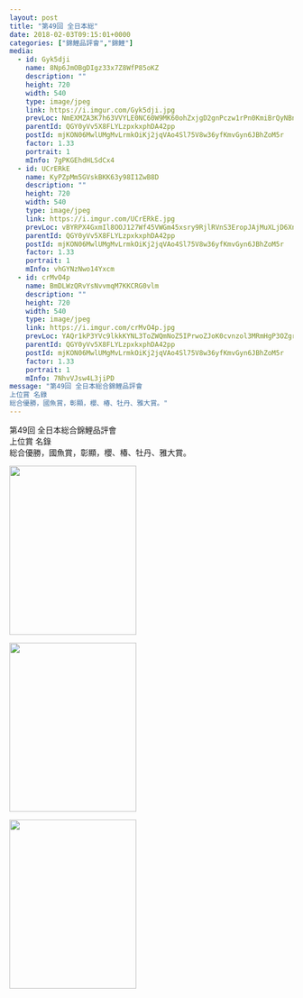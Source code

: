 ```yaml
---
layout: post
title: "第49回 全日本総" 
date: 2018-02-03T09:15:01+0000 
categories: ["錦鯉品評會","錦鯉"] 
media:
  - id: Gyk5dji
    name: 8Np6JmOBgDIgz33x7Z8WfP85oKZ
    description: ""   
    height: 720
    width: 540
    type: image/jpeg
    link: https://i.imgur.com/Gyk5dji.jpg
    prevLoc: NmEXMZA3K7h63VVYLE0NC60W9MK60ohZxjgD2gnPczw1rPn0KmiBrQyNBnB4CoRNpqgx5wC3ARx6K9qMflZlozrDY9IZ07z87GQBFwowryDw8LiJynG0xwowIGlD5NoQZXc8QzzyONM3cvPZQln60MHEALGE8M4rFQZwXQVDvOioKK0NxRWOtOzM9KKYAjhYXlowLZ1wtRE43wL3vwFOMQo6qrLmT97MYGW188uz0MLBGYwVHkg6BPDgn5cZ6XJ6Q2DDiwn
    parentId: QGY0yVv5X8FLYLzpxkxphDA42pp
    postId: mjKON06MwlUMgMvLrmkOiKj2jqVAo4Sl75V8w36yfKmvGyn6JBhZoM5r
    factor: 1.33
    portrait: 1
    mInfo: 7gPKGEhdHLSdCx4
  - id: UCrERkE
    name: KyPZpMm5GVskBKK63y98I1ZwB8D
    description: ""   
    height: 720
    width: 540
    type: image/jpeg
    link: https://i.imgur.com/UCrERkE.jpg
    prevLoc: vBYRPX4GxmIl8OOJ127Wf45VWGm45xsry9RjlRVnS3EropJAjMuXLjD6XnXvIzB4WXRMj1FXkDLYQ9Gqf7w75EkV8wfXmkAkJ5kMiDlDO2KDVJT03l5zYVPKS0GA0717pohLXD7L8LJ4TwOgzrg9qDuYvqQWowWMhzvV8zqw9YT0VVWEM4xpuAL2NDD7JghnlwvpZJmJu93ApBznAJH5wv4LV5PWSj4mnXy9D9H0Xo5KQjrlf0GGBEZ4vYU8V1RV877mHm7
    parentId: QGY0yVv5X8FLYLzpxkxphDA42pp
    postId: mjKON06MwlUMgMvLrmkOiKj2jqVAo4Sl75V8w36yfKmvGyn6JBhZoM5r
    factor: 1.33
    portrait: 1
    mInfo: vhGYNzNwo14Yxcm
  - id: crMvO4p
    name: BmDLWzQRvYsNvvmqM7KKCRG0vlm
    description: ""   
    height: 720
    width: 540
    type: image/jpeg
    link: https://i.imgur.com/crMvO4p.jpg
    prevLoc: YAQr1kP3YVc9lkkKYNL3ToZWQmNoZ5IPrwoZJoK0cvnzol3MRmHgP3OZgrgLTPGLRq07M4uWMK85mzVQf898wpz3pVuoE0RwYmk1IpwpYO9z9zCQ4RrZp1Jkt2AOKOzpmgsz7MxVk8YWFk57A4zRYjUYgYABw1X8h4pXY4VLv9s7RR1qvw4NH74PDrrw0yuA8lPAw0OGSQnp0lPjEZtKQB14mpG7tA0y8E78rNUJ9NE82xZGsPQo24k4Xjt4kR4ERknRS4Y
    parentId: QGY0yVv5X8FLYLzpxkxphDA42pp
    postId: mjKON06MwlUMgMvLrmkOiKj2jqVAo4Sl75V8w36yfKmvGyn6JBhZoM5r
    factor: 1.33
    portrait: 1
    mInfo: 7NhvVJsw4L3jiPD
message: "第49回 全日本総合錦鯉品評會  
上位賞 名錄  
総合優勝，國魚賞，彰顯，櫻、椿、牡丹、雅大賞。"
---
```


第49回 全日本総合錦鯉品評會  
上位賞 名錄  
総合優勝，國魚賞，彰顯，櫻、椿、牡丹、雅大賞。


[//]: #media:  
<a href="https://i.imgur.com/Gyk5dji.jpg"><img src="https://i.imgur.com/Gyk5dji.jpg" height="300" width="225" /></a> 
  

<a href="https://i.imgur.com/UCrERkE.jpg"><img src="https://i.imgur.com/UCrERkE.jpg" height="300" width="225" /></a> 
  

<a href="https://i.imgur.com/crMvO4p.jpg"><img src="https://i.imgur.com/crMvO4p.jpg" height="300" width="225" /></a> 
 
